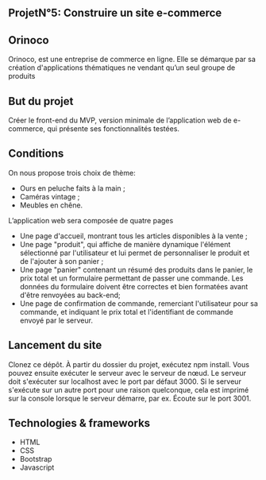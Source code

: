 ## ProjetN°5: Construire un site e-commerce

## Orinoco
Orinoco, est une entreprise de commerce en ligne. Elle se démarque par sa création d'applications thématiques ne vendant qu’un seul groupe de produits

## But du projet 
 Créer le front-end du MVP, version minimale de l’application web de e-commerce, qui présente ses fonctionnalités testées.

## Conditions 
On nous propose trois choix de thème: 
* Ours en peluche faits à la main ; 
* Caméras vintage ; 
* Meubles en chêne.

L’application web sera composée de quatre pages
* Une page d'accueil, montrant tous les articles disponibles à la vente ;
* Une page "produit", qui affiche de manière dynamique l'élément sélectionné par l'utilisateur et lui permet de personnaliser le produit et de l'ajouter à son panier ; 
* Une page "panier" contenant un résumé des produits dans le panier, le prix total et un formulaire permettant de passer une commande. Les données du formulaire doivent être correctes et bien formatées avant d'être renvoyées au back-end;
 * Une page de confirmation de commande, remerciant l'utilisateur pour sa commande, et indiquant le prix total et l'identifiant de commande envoyé par le serveur.

## Lancement du site
Clonez ce dépôt. À partir du dossier du projet, exécutez npm install. Vous pouvez ensuite exécuter le serveur avec le serveur de nœud. Le serveur doit s'exécuter sur localhost avec le port par défaut 3000. Si le serveur s'exécute sur un autre port pour une raison quelconque, cela est imprimé sur la console lorsque le serveur démarre, par ex. Écoute sur le port 3001.

## Technologies & frameworks
* HTML
* CSS
* Bootstrap
* Javascript